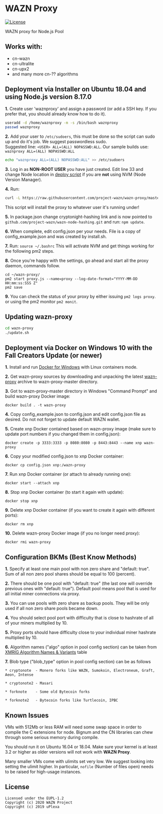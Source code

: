 WAZN Proxy
======================

[![License](https://img.shields.io/badge/license-EUPL--1.2-red)](https://opensource.org/licenses/EUPL-1.2)

WAZN proxy for Node.js Pool

## Works with:
* cn-wazn
* cn-ultralite
* cn-upx2
* and many more cn-?? algorithms

## Deployment via Installer on Ubuntu 18.04 and using Node.js version 8.17.0

**1.** Create user 'waznproxy' and assign a password (or add a SSH key. If you prefer that, you should already know how to do it).
```bash
useradd -d /home/waznproxy -m -s /bin/bash waznproxy
passwd waznproxy
```

**2.** Add your user to `/etc/sudoers`, this must be done so the script can sudo up and do it's job.  We suggest passwordless sudo.  
Suggested line: `<USER> ALL=(ALL) NOPASSWD:ALL`.  Our sample builds use: `waznproxy ALL=(ALL) NOPASSWD:ALL`
```bash
echo "waznproxy ALL=(ALL) NOPASSWD:ALL" >> /etc/sudoers
```

**3.** Log in as **NON-ROOT USER** you have just created. Edit line 33 and change Node location in [deploy script](https://raw.githubusercontent.com/project-wazn/wazn-proxy/master/install.sh) if you are **not** using NVM (Node Version Manager).

**4.** Run:
```bash
curl -L https://raw.githubusercontent.com/project-wazn/wazn-proxy/master/install.sh | bash
```
This script will install the proxy to whatever user it's running under!

**5.** In package.json change cryptonight-hashing link and is now pointed to `github.com/project-wazn/wazn-node-hashing.git` and run: `npm update`.

**6.** When complete, edit config.json per your needs. File is a copy of config_example.json and was created by install.sh.

**7.** Run: `source ~/.bashrc`  This will activate NVM and get things working for the following pm2 steps.

**8.** Once you're happy with the settings, go ahead and start all the proxy daemon, commands follow.
```shell
cd ~/wazn-proxy/
pm2 start proxy.js --name=proxy --log-date-format="YYYY-MM-DD HH:mm:ss:SSS Z"
pm2 save
```

**9.** You can check the status of your proxy by either issuing `pm2 logs proxy`.  
or using the pm2 monitor `pm2 monit`.

## Updating wazn-proxy

```bash
cd wazn-proxy
./update.sh
```

## Deployment via Docker on Windows 10 with the Fall Creators Update (or newer)

**1.** Install and run [Docker for Windows](https://docs.docker.com/docker-for-windows/install/) with Linux containers mode.

**2.** Get wazn-proxy sources by downloading and unpacking the latest [wazn-proxy](https://github.com/project-wazn/wazn-proxy/archive/master.zip)
archive to wazn-proxy-master directory.

**3.** Got to wazn-proxy-master directory in Windows "Command Prompt" and build wazn-proxy Docker image:
```
docker build . -t wazn-proxy
```

**4.** Copy config_example.json to config.json and edit config.json file as desired. Do not not forget to update default WAZN wallet.

**5.** Create xnp Docker contained based on wazn-proxy image (make sure to update port numbers if you changed them in config.json):
```
docker create -p 3333:3333 -p 8080:8080 -p 8443:8443 --name xnp wazn-proxy
```

**6.** Copy your modified config.json to xnp Docker container:
```
docker cp config.json xnp:/wazn-proxy
```

**7.** Run xnp Docker container (or attach to already running one):
```
docker start --attach xnp
```

**8.** Stop xnp Docker container (to start it again with update):
```
docker stop xnp
```

**9.** Delete xnp Docker container (if you want to create it again with different ports):
```
docker rm xnp
```

**10.** Delete wazn-proxy Docker image (if you no longer need proxy):
```
docker rmi wazn-proxy
```

## Configuration BKMs (Best Know Methods)

**1.** Specify at least one main pool with non zero share and "default: true". Sum of all non zero pool shares should be equal to 100 (percent).

**2.** There should be one pool with "default: true" (the last one will override previous ones with "default: true"). Default pool means pool that is used for all initial miner connections via proxy.

**3.** You can use pools with zero share as backup pools. They will be only used if all non zero share pools became down.

**4.** You should select pool port with difficulty that is close to hashrate of all of your miners multiplied by 10.

**5.** Proxy ports should have difficulty close to your individual miner hashrate multiplied by 10.

**6.** Algorithm names ("algo" option in pool config section) can be taken from [XMRIG Algorithm Names & Variants](https://github.com/xmrig/xmrig-proxy/blob/dev/doc/STRATUM_EXT.md#14-algorithm-names-and-variants) table

**7.** Blob type ("blob_type" option in pool config section) can be as follows

	* cryptonote  - Monero forks like WAZN, Sumokoin, Electroneum, Graft, Aeon, Intense

	* cryptonote2 - Masari

	* forknote    - Some old Bytecoin forks

	* forknote2   - Bytecoin forks like Turtlecoin, IPBC

## Known Issues

VMs with 512Mb or less RAM will need some swap space in order to compile the C extensions for node. Bignum and the CN libraries can chew through some serious memory during compile.

You should run it on Ubuntu 16.04 or 18.04. Make sure your kernel is at least 3.2 or higher as older versions will not work with **WAZN Proxy**.

Many smaller VMs come with ulimits set very low. We suggest looking into setting the ulimit higher. In particular, `nofile` (Number of files open) needs to be raised for high-usage instances.

## License
```
Licensed under the EUPL-1.2
Copyright (c) 2020 WAZN Project
Copyright (c) 2019 uPlexa  
```
